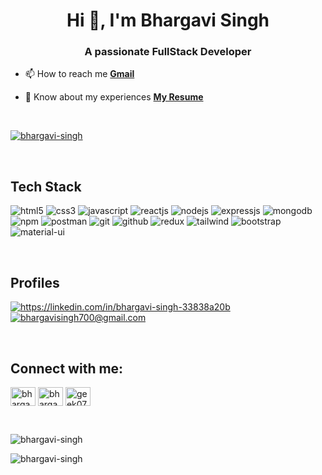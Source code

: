 <h1 align="center">Hi 👋, I'm Bhargavi Singh</h1>
<h3 align="center">A passionate FullStack Developer</h3>

- 📫 How to reach me [**Gmail**](bhargavisingh700@gmail.com)

- 📄 Know about my experiences [**My Resume**](https://drive.google.com/file/d/13yP0fl5gj28F0V776RM3I8zeLOQHqiGD/view)

<br>
<p align="left">
    <a href="https://github.com/bhargavi-singh">
        <img src="https://komarev.com/ghpvc/?username=bhargavi-singh&label=Profile%20views&color=0e75b6&style=flat" alt="bhargavi-singh" />
    </a>

</p>
<br>
<h2>Tech Stack</h2>

<p>
    <img src="https://img.shields.io/badge/HTML5-E34F26?style=for-the-badge&logo=html5&logoColor=white" alt="html5" />
    <img src="https://img.shields.io/badge/CSS3-1572B6?style=for-the-badge&logo=css3&logoColor=white" alt="css3" />
    <img src="https://img.shields.io/badge/JavaScript-323330?style=for-the-badge&logo=javascript&logoColor=F7DF1E" alt="javascript" />
    <img src="https://img.shields.io/badge/React-20232A?style=for-the-badge&logo=react&logoColor=61DAFB" alt="reactjs" />
    <img src="https://img.shields.io/badge/Node.js-339933?style=for-the-badge&logo=nodedotjs&logoColor=white" alt="nodejs" />
    <img src="https://img.shields.io/badge/Express.js-000000?style=for-the-badge&logo=express&logoColor=white" alt="expressjs" />
    <img src="https://img.shields.io/badge/MongoDB-4EA94B?style=for-the-badge&logo=mongodb&logoColor=white" alt="mongodb" />
    <img src="https://img.shields.io/badge/npm-CB3837?style=for-the-badge&logo=npm&logoColor=white" alt="npm" />
    <img src="https://img.shields.io/badge/Postman-FF6C37?style=for-the-badge&logo=Postman&logoColor=white" alt="postman" />
    <img src="https://img.shields.io/badge/Git-f44d27?style=for-the-badge&logo=git&logoColor=white" alt="git" />
    <img src="https://img.shields.io/badge/GitHub-100000?style=for-the-badge&logo=github&logoColor=white" alt="github" />
    <img src="https://img.shields.io/badge/Redux-593D88?style=for-the-badge&logo=redux&logoColor=white" alt="redux" />
    <img src="https://img.shields.io/badge/Tailwind_CSS-38B2AC?style=for-the-badge&logo=tailwind-css&logoColor=white" alt="tailwind" />
    <img src="https://img.shields.io/badge/Bootstrap-563D7C?style=for-the-badge&logo=bootstrap&logoColor=white" alt="bootstrap" />
    <img src="https://img.shields.io/badge/Material%20UI-007FFF?style=for-the-badge&logo=mui&logoColor=white" alt="material-ui" />
</p>
<br>
<h2>Profiles</h2>


<p align="left">
    <a href="https://linkedin.com/in/bhargavi-singh-33838a20b" target="blank">
        <img align="center" src="https://img.shields.io/badge/LinkedIn-0077B5?style=for-the-badge&logo=linkedin&logoColor=white" alt="https://linkedin.com/in/bhargavi-singh-33838a20b" />
    </a>
    <a title="bhargavisingh700@gmail.com" href="mailto:bhargavisingh700@gmail.com">
        <img align="center" src="https://img.shields.io/badge/Gmail-D14836?style=for-the-badge&logo=gmail&logoColor=white" alt="bhargavisingh700@gmail.com" />
    </a>

</p>
<br>

<h2 align="left">Connect with me:</h2>
<p align="left">
<a href="https://www.codechef.com/users/bhargavi_singh" target="blank"><img align="center" src="https://cdn.jsdelivr.net/npm/simple-icons@3.1.0/icons/codechef.svg" alt="bhargavi_singh" height="30" width="40" /></a>
<a href="https://www.leetcode.com/LazyyCode/" target="blank"><img align="center" src="https://raw.githubusercontent.com/rahuldkjain/github-profile-readme-generator/master/src/images/icons/Social/leet-code.svg" alt="bhargavi_singh" height="30" width="40" /></a>
<a href="https://auth.geeksforgeeks.org/user/geek07freak/" target="blank"><img align="center" src="https://raw.githubusercontent.com/rahuldkjain/github-profile-readme-generator/master/src/images/icons/Social/geeks-for-geeks.svg" alt="geek07freak/" height="30" width="40" /></a>
</p>
<br>

<p><img align="center" src="https://github-readme-stats.vercel.app/api/top-langs?username=bhargavi-singh&show_icons=true&locale=en&layout=compact" alt="bhargavi-singh" /></p>

<p><img align="center" src="https://github-readme-streak-stats.herokuapp.com/?user=bhargavi-singh&" alt="bhargavi-singh" /></p>
